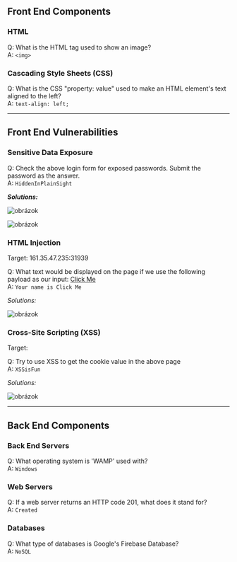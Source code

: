 ## Front End Components

### HTML  
  
Q: What is the HTML tag used to show an image?  
A: `<img>`

### Cascading Style Sheets (CSS)
  
Q: What is the CSS "property: value" used to make an HTML element's text aligned to the left?  
A: `text-align: left;`
    
----------------------------------------------------------------------------------------------------------------------------------------

## Front End Vulnerabilities

### Sensitive Data Exposure  
  
Q: Check the above login form for exposed passwords. Submit the password as the answer.  
A: `HiddenInPlainSight`

***Solutions:***  
  
![obrázok](https://user-images.githubusercontent.com/86005993/160383188-2d5baae0-f743-4a20-8325-230b1623dfc6.png)

![obrázok](https://user-images.githubusercontent.com/86005993/160382454-2a3a5ea8-3a0e-412b-875a-7a7e05b7ef40.png)

### HTML Injection
  
Target: 161.35.47.235:31939  
  
Q: What text would be displayed on the page if we use the following payload as our input: <a href="http://www.hackthebox.com">Click Me</a>  
A: `Your name is Click Me`  

*Solutions:*  
  
![obrázok](https://user-images.githubusercontent.com/86005993/160386223-78b2b1f4-c047-4b18-918f-1a4d08fb7d58.png)  
  
### Cross-Site Scripting (XSS)
  
Target:  
  
Q: Try to use XSS to get the cookie value in the above page  
A: `XSSisFun`  
  
*Solutions:*  
  
  ![obrázok](https://user-images.githubusercontent.com/86005993/160387495-fee91414-5667-40f8-9a09-c107cd6054a6.png)
    
------------------------------------------------------------------------------------------------------------------------------------------
  
## Back End Components

### Back End Servers
    
Q: What operating system is 'WAMP' used with?  
A: `Windows`  
  
### Web Servers  
  
Q: If a web server returns an HTTP code 201, what does it stand for?  
A: `Created`  

### Databases 
   
Q: What type of databases is Google's Firebase Database?  
A: `NoSQL`  

  




